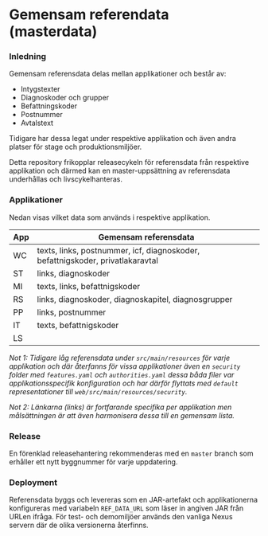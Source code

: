 # Gemensam referendata (masterdata)

### Inledning

Gemensam referensdata delas mellan applikationer och består av:

* Intygstexter
* Diagnoskoder och grupper
* Befattningskoder
* Postnummer
* Avtalstext

Tidigare har dessa legat under respektive applikation och även andra platser för stage och produktionsmiljöer.

Detta repository frikopplar releasecykeln för referensdata från respektive applikation och därmed kan en master-uppsättning av referensdata underhållas och livscykelhanteras.
     
### Applikationer

Nedan visas vilket data som används i respektive applikation.

| App | Gemensam referensdata |
| --- | --------------------- |
| WC  | texts, links, postnummer, icf, diagnoskoder, befattnigskoder, privatlakaravtal |
| ST | links,  diagnoskoder |
| MI | texts, links, befattnigskoder |
| RS | links, diagnoskoder, diagnoskapitel, diagnosgrupper |
| PP | links, postnummer |
| IT | texts, befattnigskoder |
| LS | |

_Not 1: Tidigare låg referensdata under `src/main/resources` för varje applikation och där återfanns för vissa applikationer även en `security` folder med `features.yaml` och `authorities.yaml` dessa båda filer var applikationsspecifik konfiguration och har därför flyttats med `default` representationer till `web/src/main/resources/security`._

_Not 2: Länkarna (links) är fortfarande specifika per applikation men målsättningen är att även harmonisera dessa till en gemensam lista._

### Release

En förenklad releasehantering rekommenderas med en `master` branch som erhåller ett nytt byggnummer för varje uppdatering.


### Deployment

Referensdata byggs och levereras som en JAR-artefakt och applikationerna konfigureras med variabeln `REF_DATA_URL` som läser in angiven JAR från URLen ifråga. För test- och demomiljöer används den vanliga Nexus servern där de olika versionerna återfinns.




